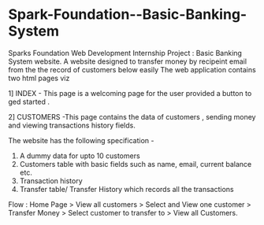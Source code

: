# Spark-Foundation--Basic-Banking-System
Sparks Foundation Web Development Internship Project : Basic Banking System website.
A website designed to transfer money by recipeint email from the the record of customers below easily 
The web application contains two html pages viz

1] INDEX - This page is a welcoming page for the user provided a button to ged started .

2] CUSTOMERS -This page contains the data of customers , sending money and viewing transactions history fields.

The website has the following specification -
1. A dummy data for upto 10 customers
2. Customers table with basic fields such as name, email, current balance etc.
3. Transaction history
4. Transfer table/ Transfer History which records all the transactions

Flow : Home Page > View all customers > Select and View one customer > Transfer Money > Select customer to transfer to > View all Customers.
